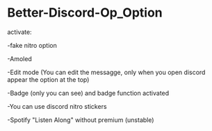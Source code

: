 # Better-Discord-Op_Option

activate: 

-fake nitro option

-Amoled

-Edit mode (You can edit the messagge, only when you open discord appear the option at the top)

-Badge (only you can see) and badge function activated

-You can use discord nitro stickers

-Spotify "Listen Along" without premium (unstable)
